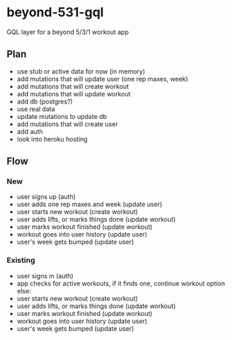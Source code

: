 # beyond-531-gql
GQL layer for a beyond 5/3/1 workout app

## Plan

- use stub or active data for now (in memory)
- add mutations that will update user (one rep maxes, week)
- add mutations that will create workout
- add mutations that will update workout
- add db (postgres?)
- use real data
- update mutations to update db
- add mutations that will create user
- add auth
- look into heroku hosting

## Flow

### New 
- user signs up (auth)
- user adds one rep maxes and week (update user)
- user starts new workout (create workout)
- user adds lifts, or marks things done (update workout)
- user marks workout finished (update workout)
- workout goes into user history (update user)
- user's week gets bumped (update user)

### Existing 
- user signs in (auth)
- app checks for active workouts, if it finds one, continue workout option else:
- user starts new workout (create workout)
- user adds lifts, or marks things done (update workout)
- user marks workout finished (update workout)
- workout goes into user history (update user)
- user's week gets bumped (update user)